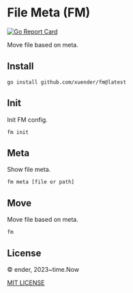# File Meta (FM)

[![Go Report Card](https://goreportcard.com/badge/github.com/xuender/fm)](https://goreportcard.com/report/github.com/xuender/fm)

Move file based on meta.

## Install

```shell
go install github.com/xuender/fm@latest
```

## Init

Init FM config.

```shell
fm init
```

## Meta

Show file meta.

```shell
fm meta [file or path]
```

## Move

Move file based on meta.

```shell
fm
```

## License

© ender, 2023~time.Now

[MIT LICENSE](https://github.com/xuender/fm/blob/master/LICENSE)
